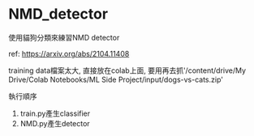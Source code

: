 # NMD_detector
使用貓狗分類來練習NMD detector

ref: https://arxiv.org/abs/2104.11408

training data檔案太大, 直接放在colab上面, 要用再去抓'/content/drive/My Drive/Colab Notebooks/ML Side Project/input/dogs-vs-cats.zip'

執行順序

1. train.py產生classifier
2. NMD.py產生detector